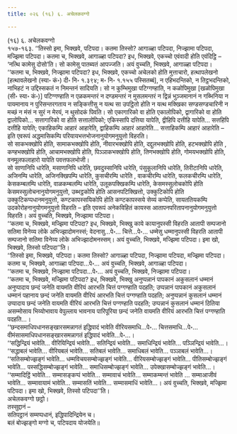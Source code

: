 ```yaml
---
title: ०२६ (१६) ६. अचेलकवग्गो

---
```

(१६) ६. अचेलकवग्गो  
१५७-१६३. ‘‘तिस्सो इमा, भिक्खवे, पटिपदा। कतमा तिस्सो? आगाळ्हा पटिपदा, निज्झामा पटिपदा, मज्झिमा पटिपदा। कतमा च, भिक्खवे, आगाळ्हा पटिपदा? इध, भिक्खवे, एकच्चो एवंवादी होति एवंदिट्ठि – ‘नत्थि कामेसु दोसो’ति। सो कामेसु पातब्यतं आपज्जति। अयं वुच्चति, भिक्खवे, आगाळ्हा पटिपदा।  
‘‘कतमा च, भिक्खवे, निज्झामा पटिपदा? इध, भिक्खवे, एकच्चो अचेलको होति मुत्ताचारो, हत्थापलेखनो [हत्थावलेखनो (स्या॰ कं॰) दी॰ नि॰ १.३९४; म॰ नि॰ १.१५५ पस्सितब्बं], न एहिभदन्तिको, न तिट्ठभदन्तिको, नाभिहटं न उद्दिस्सकतं न निमन्तनं सादियति। सो न कुम्भिमुखा पटिग्गण्हाति, न कळोपिमुखा [खळोपिमुखा (सी॰ स्या॰ कं॰)] पटिग्गण्हाति न एळकमन्तरं न दण्डमन्तरं न मुसलमन्तरं न द्विन्नं भुञ्जमानानं न गब्भिनिया न पायमानाय न पुरिसन्तरगताय न सङ्कित्तीसु न यत्थ सा उपट्ठितो होति न यत्थ मक्खिका सण्डसण्डचारिनी न मच्छं न मंसं न सुरं न मेरयं, न थुसोदकं पिवति। सो एकागारिको वा होति एकालोपिको, द्वागारिको वा होति द्वालोपिको… सत्तागारिको वा होति सत्तालोपिको; एकिस्सापि दत्तिया यापेति, द्वीहिपि दत्तीहि यापेति… सत्तहिपि दत्तीहि यापेति; एकाहिकम्पि आहारं आहारेति, द्वाहिकम्पि आहारं आहारेति… सत्ताहिकम्पि आहारं आहारेति – इति एवरूपं अद्धमासिकम्पि परियायभत्तभोजनानुयोगमनुयुत्तो विहरति।  
सो साकभक्खोपि होति, सामाकभक्खोपि होति, नीवारभक्खोपि होति, दद्दुलभक्खोपि होति, हटभक्खोपि होति , कण्हभक्खोपि होति, आचामभक्खोपि होति, पिञ्ञाकभक्खोपि होति, तिणभक्खोपि होति, गोमयभक्खोपि होति, वनमूलफलाहारो यापेति पवत्तफलभोजी।  
सो साणानिपि धारेति, मसाणानिपि धारेति, छवदुस्सानिपि धारेति, पंसुकूलानिपि धारेति, तिरीटानिपि धारेति, अजिनम्पि धारेति, अजिनक्खिपम्पि धारेति, कुसचीरम्पि धारेति , वाकचीरम्पि धारेति, फलकचीरम्पि धारेति, केसकम्बलम्पि धारेति, वाळकम्बलम्पि धारेति, उलूकपक्खिकम्पि धारेति, केसमस्सुलोचकोपि होति केसमस्सुलोचनानुयोगमनुयुत्तो, उब्भट्ठकोपि होति आसनपटिक्खित्तो, उक्कुटिकोपि होति उक्कुटिकप्पधानमनुयुत्तो, कण्टकापस्सयिकोपि होति कण्टकापस्सये सेय्यं कप्पेति, सायततियकम्पि उदकोरोहनानुयोगमनुयुत्तो विहरति – इति एवरूपं अनेकविहितं कायस्स आतापनपरितापनानुयोगमनुयुत्तो विहरति। अयं वुच्चति, भिक्खवे, निज्झामा पटिपदा।  
‘‘कतमा च, भिक्खवे, मज्झिमा पटिपदा? इध, भिक्खवे, भिक्खु काये कायानुपस्सी विहरति आतापी सम्पजानो सतिमा विनेय्य लोके अभिज्झादोमनस्सं; वेदनासु…पे॰… चित्ते…पे॰… धम्मेसु धम्मानुपस्सी विहरति आतापी सम्पजानो सतिमा विनेय्य लोके अभिज्झादोमनस्सम्। अयं वुच्चति, भिक्खवे, मज्झिमा पटिपदा। इमा खो, भिक्खवे, तिस्सो पटिपदा’’ति।  
‘‘तिस्सो इमा, भिक्खवे, पटिपदा। कतमा तिस्सो? आगाळ्हा पटिपदा, निज्झामा पटिपदा, मज्झिमा पटिपदा। कतमा च, भिक्खवे, आगाळ्हा पटिपदा…पे॰… अयं वुच्चति, भिक्खवे, आगाळ्हा पटिपदा।  
‘‘कतमा च, भिक्खवे, निज्झामा पटिपदा…पे॰… अयं वुच्चति, भिक्खवे, निज्झामा पटिपदा।  
‘‘कतमा च, भिक्खवे, मज्झिमा पटिपदा? इध, भिक्खवे, भिक्खु अनुप्पन्नानं पापकानं अकुसलानं धम्मानं अनुप्पादाय छन्दं जनेति वायमति वीरियं आरभति चित्तं पग्गण्हाति पदहति; उप्पन्नानं पापकानं अकुसलानं धम्मानं पहानाय छन्दं जनेति वायमति वीरियं आरभति चित्तं पग्गण्हाति पदहति; अनुप्पन्नानं कुसलानं धम्मानं उप्पादाय छन्दं जनेति वायमति वीरियं आरभति चित्तं पग्गण्हाति पदहति; उप्पन्नानं कुसलानं धम्मानं ठितिया असम्मोसाय भिय्योभावाय वेपुल्लाय भावनाय पारिपूरिया छन्दं जनेति वायमति वीरियं आरभति चित्तं पग्गण्हाति पदहति…।  
‘‘छन्दसमाधिपधानसङ्खारसमन्नागतं इद्धिपादं भावेति वीरियसमाधि…पे॰… चित्तसमाधि…पे॰… वीमंसासमाधिपधानसङ्खारसमन्नागतं इद्धिपादं भावेति…पे॰…।  
‘‘सद्धिन्द्रियं भावेति… वीरियिन्द्रियं भावेति… सतिन्द्रियं भावेति… समाधिन्द्रियं भावेति… पञ्ञिन्द्रियं भावेति…।  
‘‘सद्धाबलं भावेति… वीरियबलं भावेति… सतिबलं भावेति… समाधिबलं भावेति… पञ्ञाबलं भावेति…।  
‘‘सतिसम्बोज्झङ्गं भावेति… धम्मविचयसम्बोज्झङ्गं भावेति… वीरियसम्बोज्झङ्गं भावेति… पीतिसम्बोज्झङ्गं भावेति… पस्सद्धिसम्बोज्झङ्गं भावेति… समाधिसम्बोज्झङ्गं भावेति… उपेक्खासम्बोज्झङ्गं भावेति…।  
‘‘सम्मादिट्ठिं भावेति… सम्मासङ्कप्पं भावेति… सम्मावाचं भावेति… सम्माकम्मन्तं भावेति … सम्माआजीवं भावेति… सम्मावायामं भावेति… सम्मासतिं भावेति… सम्मासमाधिं भावेति…। अयं वुच्चति, भिक्खवे, मज्झिमा पटिपदा। इमा खो, भिक्खवे, तिस्सो पटिपदा’’ति।  
अचेलकवग्गो छट्ठो।  
तस्सुद्दानं –  
सतिपट्ठानं सम्मप्पधानं, इद्धिपादिन्द्रियेन च।  
बलं बोज्झङ्गो मग्गो च, पटिपदाय योजयेति॥  